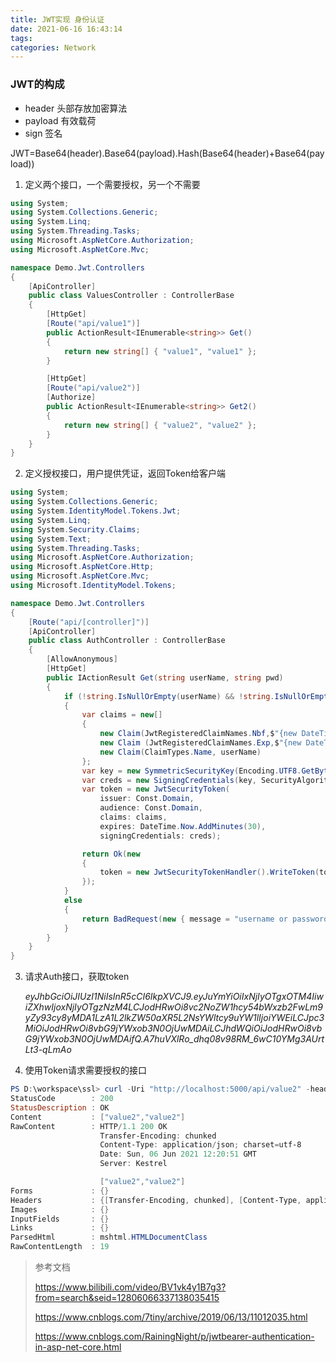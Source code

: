 ```yaml
---
title: JWT实现 身份认证
date: 2021-06-16 16:43:14
tags: 
categories: Network
---
```

### JWT的构成

- header 头部存放加密算法
- payload 有效载荷
- sign 签名

JWT=Base64(header).Base64(payload).Hash(Base64(header)+Base64(payload))

1. 定义两个接口，一个需要授权，另一个不需要

``` c#
using System;
using System.Collections.Generic;
using System.Linq;
using System.Threading.Tasks;
using Microsoft.AspNetCore.Authorization;
using Microsoft.AspNetCore.Mvc;

namespace Demo.Jwt.Controllers
{
    [ApiController]
    public class ValuesController : ControllerBase
    {
        [HttpGet]
        [Route("api/value1")]
        public ActionResult<IEnumerable<string>> Get()
        {
            return new string[] { "value1", "value1" };
        }

        [HttpGet]
        [Route("api/value2")]
        [Authorize]
        public ActionResult<IEnumerable<string>> Get2()
        {
            return new string[] { "value2", "value2" };
        }
    }
}
```

2. 定义授权接口，用户提供凭证，返回Token给客户端

``` c#
using System;
using System.Collections.Generic;
using System.IdentityModel.Tokens.Jwt;
using System.Linq;
using System.Security.Claims;
using System.Text;
using System.Threading.Tasks;
using Microsoft.AspNetCore.Authorization;
using Microsoft.AspNetCore.Http;
using Microsoft.AspNetCore.Mvc;
using Microsoft.IdentityModel.Tokens;

namespace Demo.Jwt.Controllers
{
    [Route("api/[controller]")]
    [ApiController]
    public class AuthController : ControllerBase
    {
        [AllowAnonymous]
        [HttpGet]
        public IActionResult Get(string userName, string pwd)
        {
            if (!string.IsNullOrEmpty(userName) && !string.IsNullOrEmpty(pwd))
            {
                var claims = new[]
                {
                    new Claim(JwtRegisteredClaimNames.Nbf,$"{new DateTimeOffset(DateTime.Now).ToUnixTimeSeconds()}") ,
                    new Claim (JwtRegisteredClaimNames.Exp,$"{new DateTimeOffset(DateTime.Now.AddMinutes(30)).ToUnixTimeSeconds()}"),
                    new Claim(ClaimTypes.Name, userName)
                };
                var key = new SymmetricSecurityKey(Encoding.UTF8.GetBytes(Const.SecurityKey));
                var creds = new SigningCredentials(key, SecurityAlgorithms.HmacSha256);
                var token = new JwtSecurityToken(
                    issuer: Const.Domain,
                    audience: Const.Domain,
                    claims: claims,
                    expires: DateTime.Now.AddMinutes(30),
                    signingCredentials: creds);

                return Ok(new
                {
                    token = new JwtSecurityTokenHandler().WriteToken(token)
                });
            }
            else
            {
                return BadRequest(new { message = "username or password is incorrect." });
            }
        }
    }
}
```

3. 请求Auth接口，获取token

   *eyJhbGciOiJIUzI1NiIsInR5cCI6IkpXVCJ9.eyJuYmYiOiIxNjIyOTgxOTM4IiwiZXhwIjoxNjIyOTgzNzM4LCJodHRwOi8vc2NoZW1hcy54bWxzb2FwLm9yZy93cy8yMDA1LzA1L2lkZW50aXR5L2NsYWltcy9uYW1lIjoiYWEiLCJpc3MiOiJodHRwOi8vbG9jYWxob3N0OjUwMDAiLCJhdWQiOiJodHRwOi8vbG9jYWxob3N0OjUwMDAifQ.A7huVXlRo_dhq08v98RM_6wC10YMg3AUrtLt3-qLmAo*

3. 使用Token请求需要授权的接口

~~~ powershell
PS D:\workspace\ssl> curl -Uri "http://localhost:5000/api/value2" -header @{"Authorization"="Bearer eyJhbGciOiJIUzI1NiIsInR5cCI6IkpXVCJ9.eyJuYmYiOiIxNjIyOTgxOTM4IiwiZXhwIjoxNjIyOTgzNzM4LCJodHRwOi8vc2NoZW1hcy54bWxzb2FwLm9yZy93cy8yMDA1LzA1L2lkZW50aXR5L2NsYWltcy9uYW1lIjoiYWEiLCJpc3MiOiJodHRwOi8vbG9jYWxob3N0OjUwMDAiLCJhdWQiOiJodHRwOi8vbG9jYWxob3N0OjUwMDAifQ.A7huVXlRo_dhq08v98RM_6wC10YMg3AUrtLt3-qLmAo"}
StatusCode        : 200
StatusDescription : OK
Content           : ["value2","value2"]
RawContent        : HTTP/1.1 200 OK
                    Transfer-Encoding: chunked
                    Content-Type: application/json; charset=utf-8
                    Date: Sun, 06 Jun 2021 12:20:51 GMT
                    Server: Kestrel

                    ["value2","value2"]
Forms             : {}
Headers           : {[Transfer-Encoding, chunked], [Content-Type, application/json; charset=utf-8], [Date, Sun, 06 Jun 2021 12:20:51 GMT], [Server, Kestrel]}
Images            : {}
InputFields       : {}
Links             : {}
ParsedHtml        : mshtml.HTMLDocumentClass
RawContentLength  : 19
~~~



>参考文档
>
>https://www.bilibili.com/video/BV1vk4y1B7g3?from=search&seid=12806066337138035415
>
>https://www.cnblogs.com/7tiny/archive/2019/06/13/11012035.html
>
>https://www.cnblogs.com/RainingNight/p/jwtbearer-authentication-in-asp-net-core.html

